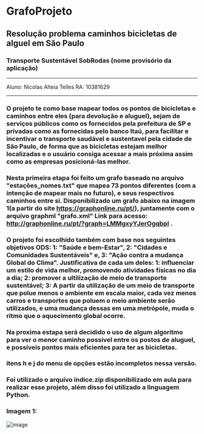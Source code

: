 # GrafoProjeto
## Resolução problema caminhos bicicletas de alguel em São Paulo
### Transporte Sustentável SobRodas (nome provisório da aplicação)
_____________________________________________________________________
Aluno: Nicolas Alteia Telles
RA: 10381629
_____________________________________________________________________
### O projeto te como base mapear todos os pontos de bicicletas e caminhos entre eles (para devolução e aluguel), sejam de serviços públicos como os fornecidos pela prefeitura de SP e privadas como as fornecidas pelo banco Itaú, para facilitar e incentivar o transporte saudável e sustentavel pela cidade de São Paulo, de forma que as bicicletas estejam melhor localizadas e o usuário consiga acessar a mais próxima assim como as empresas posicioná-las melhor.
### Nesta primeira etapa foi feito um grafo baseado no arquivo "estações_nomes.txt" que mapea 73 pontos diferentes (com a intenção de mapear mais no futuro), e seus respectivos caminhos entre si. Disponibilizado um grafo abaixo na imagem 1(a partir do site https://graphonline.ru/pt/), juntamente com o arquivo graphml "grafo.xml" Link para acesso: http://graphonline.ru/pt/?graph=LMMgxyYJerOgqbpl .
### O projeto foi escolhido também com base nos seguintes objetivos ODS: 1: "Saúde e bem-Estar", 2: "Cidades e Comunidades Sustentáveis" e, 3: "Ação contra a mudança Global do Clima". Justificativa de cada um deles: 1: influenciar um estilo de vida melhor, promovendo atividades físicas no dia a dia; 2: promover a ultilização de meio de transporte sustentável; 3: A partir da utilização de um meio de transporte que polue menos o ambiente em escala maior, cada vez menos carros e transportes que poluem o meio ambiente serão utilizados, e uma mudança dessas em uma metrópole, muda o ritmo que o aquecimento global ocorre.
### Na proxima estapa será decidido o uso de algum algoritmo para ver o menor caminho possível entre os postos de aluguel, e possíveis pontos mais eficientes para ter as bicicletas.
### itens h e j do menu de opções estão incompletos nessa versão.
### Foi utilizado o arquivo indice.zip disponibilizado em aula para realizar esse projeto, além disso foi utilizado a linguagem Python.

### Imagem 1:
![image](https://github.com/NicolasAltt/GrafoProjeto/assets/101070201/cf0b5d49-a046-4a0e-8acd-bc7a54a87cd9)
